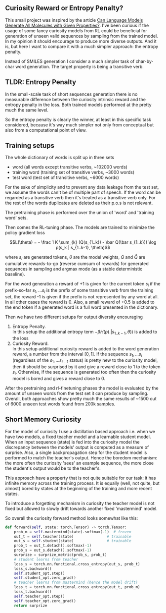 ## Curiosity Reward or Entropy Penalty?
This small project was inspired by the article 
[Can Language Models Generate All Molecules with Given Properties?](https://storage.googleapis.com/public.storage.yerevann.com/drafts/molecular-generation.pdf). I've been curious 
if the usage of some fancy curiosity models from RL could be beneficial for
generation of unseen valid sequences by sampling from the trained model. 
In my opinion it should encourage to produce more diverse outputs. And it is,
but here I want to compare it with a much simpler approach: the entropy penalty.

Instead of SMILES generation I consider a much simpler task of char-by-char 
word generation. The target property is being a transitive verb.

## TLDR: Entropy Penalty
In the small-scale task of short sequences generation there is no measurable 
difference between the curiosity intrinsic reward and the entropy penalty in 
the loss. Both trained models performed at the pretty much the same level.

So the entropy penalty is clearly the winner, at least in this specific task
considered, because it's way much simpler not only from conceptual but also from a computational 
point of view.

## Training setups
The whole dictionary of words is split up in three sets
* word (all words except transitive verbs, ~102000 words)
* training word (training set of transitive verbs, ~3000 words)
* test word (test set of transitive verbs, ~6000 words)  

For the sake of simplicity and to prevent any data leakage from the test set,  
we assume the words can't be of multiple part of speech. If the word can be 
regarded as a transitive verb then it's treated as a transitive verb only. 
For the rest of the words duplicates are deleted as their p.o.s is not 
relevant.

The pretraining phase is performed over the union of 'word' and 
'training word' sets.

Then comes the RL-tuning phase. The models are trained to minimize 
the policy gradient loss 
```math
L(\theta) = - \frac 1 K \sum_{k} (Q(s_{1..k}) - \bar Q(\bar s_{1..k})) \log p(s_k | s_{1..k-1}, \theta)
```
where $s_i$ are generated tokens, $\theta$ are the model weights, 
$Q$ and $\bar Q$ are cumulative 
rewards-to-go (reverse cumsum of rewards) for generated sequences in 
sampling and argmax mode (as a stable deterministic baseline).

For the word generation a reward of +1 is given for the current token $s_i$ if the 
prefix-so-far $s_1,...s_i$ is the prefix of some transitive verb 
from the training set, the reward -1 is given if the prefix is not represented by 
any word at all. In all other cases the reward is 0. Also, a small reward of +0.5
is added to the end token if a generated word is a full word presented in the 
dictionary.

Then we have two different setups for output diversity encouraging
1. Entropy Penalty.  
In this setup the additional entropy term $-\beta H(p(.|s_{1..k-1}, \theta))$
is added to the loss
2. Curiosity Reward.  
In this setup additional curiosity reward is added to the word generation reward, 
a number from the interval $[0, 1]$. If the sequence $s_1,...s_i$ (regardless of 
the $s_1,...s_{i-1}$ status) is pretty new to the curiosity model, then it 
should be surprised by it and give a reward close to 1 to the token $s_i$.
Otherwise, if the sequence is generated too often then the curiosity model is 
bored and gives a reward close to 0. 

After the pretraining and rl-finetuning phases the model is evaluated
by the amount of unseen words from the test set it can produce by sampling.
Overall, both approaches show pretty much the same results of ~1500 out of 6000 
unseen test words found from 200k samples.

## Short Memory Curiosity
For the model of curiosity I use a distillation based approach i.e. when we
have two models, a fixed teacher model and a learnable student model. 
When an input sequence (state) is fed into the curiosity model the discrepancy 
between the models' output is computed as a measure of surprise. Also, a 
single backpropagation step for the student model is performed to match the
teacher's output. Hence the boredom mechanism: the more often the curiosity
'sees' an example sequence, the more close the student's output would be to 
the teacher's.

This approach have a property that is not quite suitable for our task: it has 
infinite memory across the training process. It is equally (well, not quite, 
but almost) bored by states at the beginning of the training and more recent
states. 

To introduce a forgetting mechanism in curiosity the teacher model is not 
fixed but allowed to slowly drift towards another fixed 'mastermind' model.

So overall the curiosity forward method looks somewhat like this:
```python
def forward(self, state: torch.Tensor) -> torch.Tensor:
    prob_m = self.mastermind(state).softmax(-1)  # frozen
    out_t = self.teacher(state)               # trainable
    out_s = self.student(state)               # trainable
    prob_t = out_t.detach().softmax(-1)
    prob_s = out_s.detach().softmax(-1)
    surprize = surprize_metric(prob_s, prob_t)
    # student learns from teacher
    loss_s = torch.nn.functional.cross_entropy(out_s, prob_t)
    loss_s.backward()
    self.student_opt.step()
    self.student_opt.zero_grad()
    # teacher learns from mastermind (hence the model drift)
    loss_t = torch.nn.functional.cross_entropy(out_t, prob_m)
    loss_t.backward()
    self.teacher_opt.step()
    self.teacher_opt.zero_grad()
    return surprize
```